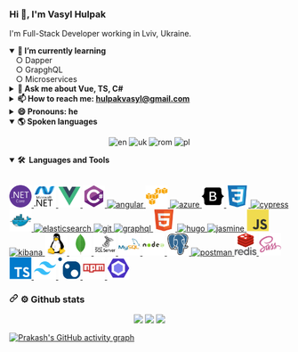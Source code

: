 ### Hi 👋, I'm Vasyl Hulpak

I'm Full-Stack Developer working in Lviv, Ukraine.
<br>
<details open="">
  <summary>
    <b><g-emoji class="g-emoji" alias="hammer_and_wrench" fallback-src="https://github.githubassets.com/images/icons/emoji/unicode/1f6e0.png">🌱</g-emoji> I’m currently learning </b> 
  </summary>
    <div>&nbsp;&nbsp;&nbsp;○ Dapper</div>
    <div>&nbsp;&nbsp;&nbsp;○ GrapghQL</div>
    <div>&nbsp;&nbsp;&nbsp;○ Microservices</div>
</details>

<details>
  <summary>
    <b><g-emoji class="g-emoji" alias="hammer_and_wrench" fallback-src="https://github.githubassets.com/images/icons/emoji/unicode/1f6e0.png">💬</g-emoji> Ask me about Vue, TS, C# </b>    </summary>
</details>
<details>
  <summary>
    <b><g-emoji class="g-emoji" alias="hammer_and_wrench" fallback-src="https://github.githubassets.com/images/icons/emoji/unicode/1f6e0.png">📫</g-emoji> How to reach me: <a href="mailto:hulpakvasyl@gmail.com">hulpakvasyl@gmail.com</a></b>    </summary>
</details>

<details>
  <summary>
    <b><g-emoji class="g-emoji" alias="hammer_and_wrench" fallback-src="https://github.githubassets.com/images/icons/emoji/unicode/1f6e0.png">😄</g-emoji>&nbsp;Pronouns:&nbsp;he</b>    </summary>
</details>
<details open="">
  <summary><b><g-emoji class="g-emoji" alias="hammer_and_wrench" fallback-src="https://github.githubassets.com/images/icons/emoji/unicode/1f6e0.png">🌎</g->&nbsp;Spoken&nbsp;languages</b>    </summary>
<div align="center">

![en](https://img.shields.io/badge/Lang-English-blue.svg)
![uk](https://img.shields.io/badge/Lang-Ukrainian-green.svg)
![rom](https://img.shields.io/badge/Lang-Romanian-yellow.svg)
![pl](https://img.shields.io/badge/Lang-Polish-orange.svg)

</div>
  </details>
</li>
<details open="">
  <summary><b><g-emoji class="g-emoji" alias="hammer_and_wrench" fallback-src="https://github.githubassets.com/images/icons/emoji/unicode/1f6e0.png">🛠️</g-emoji>&nbsp;&nbsp;Languages&nbsp;and&nbsp;Tools</b></summary>
  <br>
  <p align="left" dir="auto">
    <a href="https://learn.microsoft.com/en-us/aspnet/core/introduction-to-aspnet-core?view=aspnetcore-7.0" rel="nofollow"> <img src="https://raw.githubusercontent.com/devicons/devicon/master/icons/dotnetcore/dotnetcore-original.svg" alt="dotnetcore" width="40" height="40" style="max-width: 100%;"> </a><a href="https://dotnet.microsoft.com/" rel="nofollow"> <img src="https://raw.githubusercontent.com/devicons/devicon/master/icons/dot-net/dot-net-original-wordmark.svg" alt="dotnet" width="40" height="40" style="max-width: 100%;"> </a>
  <a href="https://www.vuejs.org/" rel="nofollow"> <img src="https://raw.githubusercontent.com/devicons/devicon/master/icons/vuejs/vuejs-original.svg" alt="vuejs" width="40" height="40" style="max-width: 100%;"> </a><a href="https://learn.microsoft.com/en-us/dotnet/csharp/" rel="nofollow"> <img src="https://raw.githubusercontent.com/devicons/devicon/master/icons/csharp/csharp-original.svg" alt="csharp" width="40" height="40" style="max-width: 100%;"> </a>  <a href="https://angular.io" rel="nofollow"> <img src="https://camo.githubusercontent.com/9eecc42439347332f256a326363924551042f5b96235f972982512199476611a/68747470733a2f2f616e67756c61722e696f2f6173736574732f696d616765732f6c6f676f732f616e67756c61722f616e67756c61722e737667" alt="angular" width="40" height="40" data-canonical-src="https://angular.io/assets/images/logos/angular/angular.svg" style="max-width: 100%;"> </a> <a href="https://aws.amazon.com" rel="nofollow"> <img src="https://raw.githubusercontent.com/devicons/devicon/master/icons/amazonwebservices/amazonwebservices-original.svg" alt="aws" width="40" height="40" style="max-width: 100%;"> </a> <a href="https://azure.microsoft.com/en-in/" rel="nofollow"> <img src="https://camo.githubusercontent.com/6df31a460cb0c38f960e92812c8b6f8bce4c7f13170fb4782f0b31ab8e792ac2/68747470733a2f2f7777772e766563746f726c6f676f2e7a6f6e652f6c6f676f732f6d6963726f736f66745f617a7572652f6d6963726f736f66745f617a7572652d69636f6e2e737667" alt="azure" width="40" height="40" data-canonical-src="https://www.vectorlogo.zone/logos/microsoft_azure/microsoft_azure-icon.svg" style="max-width: 100%;"> </a>  <a href="https://getbootstrap.com" rel="nofollow"> <img src="https://raw.githubusercontent.com/devicons/devicon/master/icons/bootstrap/bootstrap-plain.svg" alt="bootstrap" width="40" height="40" style="max-width: 100%;"> </a>  <a href="https://www.w3schools.com/css/" rel="nofollow"> <img src="https://raw.githubusercontent.com/devicons/devicon/master/icons/css3/css3-original.svg" alt="css3" width="40" height="40" style="max-width: 100%;"> </a> <a href="https://www.cypress.io" rel="nofollow"> <img src="https://raw.githubusercontent.com/simple-icons/simple-icons/6e46ec1fc23b60c8fd0d2f2ff46db82e16dbd75f/icons/cypress.svg" alt="cypress" width="40" height="40" style="max-width: 100%;"> </a> <a href="https://www.docker.com/" rel="nofollow"> <img src="https://raw.githubusercontent.com/devicons/devicon/master/icons/docker/docker-original.svg" alt="docker" width="40" height="40" style="max-width: 100%;"> </a> <a href="https://www.elastic.co" rel="nofollow"> <img src="https://camo.githubusercontent.com/d4cbacdc000de378e0dcae3b5ee54923c0ad04f6e52b7aa886a748fba5578def/68747470733a2f2f7777772e766563746f726c6f676f2e7a6f6e652f6c6f676f732f656c61737469632f656c61737469632d69636f6e2e737667" alt="elasticsearch" width="40" height="40" data-canonical-src="https://www.vectorlogo.zone/logos/elastic/elastic-icon.svg" style="max-width: 100%;"> </a> <a href="https://git-scm.com/" rel="nofollow"> <img src="https://camo.githubusercontent.com/fbfcb9e3dc648adc93bef37c718db16c52f617ad055a26de6dc3c21865c3321d/68747470733a2f2f7777772e766563746f726c6f676f2e7a6f6e652f6c6f676f732f6769742d73636d2f6769742d73636d2d69636f6e2e737667" alt="git" width="40" height="40" data-canonical-src="https://www.vectorlogo.zone/logos/git-scm/git-scm-icon.svg" style="max-width: 100%;"> </a> <a href="https://graphql.org" rel="nofollow"> <img src="https://camo.githubusercontent.com/07c382b68200c1a86d52d1682346e73e038b2f160c9afbc0af773fb3646882c8/68747470733a2f2f7777772e766563746f726c6f676f2e7a6f6e652f6c6f676f732f6772617068716c2f6772617068716c2d69636f6e2e737667" alt="graphql" width="40" height="40" data-canonical-src="https://www.vectorlogo.zone/logos/graphql/graphql-icon.svg" style="max-width: 100%;"> </a> <a href="https://www.w3.org/html/" rel="nofollow"> <img src="https://raw.githubusercontent.com/devicons/devicon/master/icons/html5/html5-original.svg" alt="html5" width="40" height="40" style="max-width: 100%;"> </a> <a href="https://gohugo.io/" rel="nofollow"> <img src="https://camo.githubusercontent.com/3da72386ebb1b378d28f0a7206cb3263fa0ed29448119c6f75fa1ab03aa274ee/68747470733a2f2f6170692e69636f6e6966792e64657369676e2f6c6f676f732d6875676f2e737667" alt="hugo" width="40" height="40" data-canonical-src="https://api.iconify.design/logos-hugo.svg" style="max-width: 100%;"> </a> <a href="https://jasmine.github.io/" rel="nofollow"> <img src="https://camo.githubusercontent.com/b7bcf38107c15d49ce51fa0bc14fb230560a7ba3925d561b6b3b0f5dcb38bb42/68747470733a2f2f7777772e766563746f726c6f676f2e7a6f6e652f6c6f676f732f6a61736d696e652f6a61736d696e652d69636f6e2e737667" alt="jasmine" width="40" height="40" data-canonical-src="https://www.vectorlogo.zone/logos/jasmine/jasmine-icon.svg" style="max-width: 100%;"> </a> <a href="https://developer.mozilla.org/en-US/docs/Web/JavaScript" rel="nofollow"> <img src="https://raw.githubusercontent.com/devicons/devicon/master/icons/javascript/javascript-original.svg" alt="javascript" width="40" height="40" style="max-width: 100%;"> </a>  <a href="https://www.elastic.co/kibana" rel="nofollow"> <img src="https://camo.githubusercontent.com/dbc1482101cfa71adf795a200aa1b832d4ccbba9719b2d6e91a67192caf45d75/68747470733a2f2f7777772e766563746f726c6f676f2e7a6f6e652f6c6f676f732f656c6173746963636f5f6b6962616e612f656c6173746963636f5f6b6962616e612d69636f6e2e737667" alt="kibana" width="40" height="40" data-canonical-src="https://www.vectorlogo.zone/logos/elasticco_kibana/elasticco_kibana-icon.svg" style="max-width: 100%;"> </a> <a href="https://www.linux.org/" rel="nofollow"> <img src="https://raw.githubusercontent.com/devicons/devicon/master/icons/linux/linux-original.svg" alt="linux" width="40" height="40" style="max-width: 100%;"> </a>  <a href="https://www.mongodb.com/" rel="nofollow"> <img src="https://raw.githubusercontent.com/devicons/devicon/master/icons/mongodb/mongodb-original.svg" alt="mongodb" width="40" height="40" style="max-width: 100%;"> </a> <a href="https://www.microsoft.com/en-us/sql-server" rel="nofollow"> <img src="https://raw.githubusercontent.com/devicons/devicon/master/icons/microsoftsqlserver/microsoftsqlserver-plain-wordmark.svg" alt="mssql" width="40" height="40" style="max-width: 100%;"> </a> <a href="https://www.mysql.com/" rel="nofollow"> <img src="https://raw.githubusercontent.com/devicons/devicon/master/icons/mysql/mysql-original-wordmark.svg" alt="mysql" width="40" height="40" style="max-width: 100%;"> </a><a href="https://nodejs.org" rel="nofollow"> <img src="https://raw.githubusercontent.com/devicons/devicon/master/icons/nodejs/nodejs-original-wordmark.svg" alt="nodejs" width="40" height="40" style="max-width: 100%;"> </a> <a href="https://www.postgresql.org" rel="nofollow"> <img src="https://raw.githubusercontent.com/devicons/devicon/master/icons/postgresql/postgresql-original.svg" alt="postgresql" width="40" height="40" style="max-width: 100%;"> </a> <a href="https://postman.com" rel="nofollow"> <img src="https://camo.githubusercontent.com/93b32389bf746009ca2370de7fe06c3b5146f4c99d99df65994f9ced0ba41685/68747470733a2f2f7777772e766563746f726c6f676f2e7a6f6e652f6c6f676f732f676574706f73746d616e2f676574706f73746d616e2d69636f6e2e737667" alt="postman" width="40" height="40" data-canonical-src="https://www.vectorlogo.zone/logos/getpostman/getpostman-icon.svg" style="max-width: 100%;"> </a>
    <a href="https://redis.io" rel="nofollow"> <img src="https://raw.githubusercontent.com/devicons/devicon/master/icons/redis/redis-original-wordmark.svg" alt="redis" width="40" height="40" style="max-width: 100%;"> </a> <a href="https://sass-lang.com" rel="nofollow"> <img src="https://raw.githubusercontent.com/devicons/devicon/master/icons/sass/sass-original.svg" alt="sass" width="40" height="40" style="max-width: 100%;"> </a>  <a href="https://www.typescriptlang.org/" rel="nofollow"> <img src="https://raw.githubusercontent.com/devicons/devicon/master/icons/typescript/typescript-original.svg" alt="typescript" width="40" height="40" style="max-width: 100%;"> </a>
  <a href="https://tailwindcss.com/" rel="nofollow"> <img src="https://raw.githubusercontent.com/devicons/devicon/master/icons/tailwindcss/tailwindcss-plain.svg" alt="tailwindcss" width="40" height="40" style="max-width: 100%;"> </a>
  <a href="https://www.nuget.org/" rel="nofollow"> <img src="https://raw.githubusercontent.com/devicons/devicon/master/icons/nuget/nuget-original.svg" alt="nuget" width="40" height="40" style="max-width: 100%;"> </a>
  <a href="https://www.npmjs.com/" rel="nofollow"> <img src="https://raw.githubusercontent.com/devicons/devicon/master/icons/npm/npm-original-wordmark.svg" alt="npm" width="40" height="40" style="max-width: 100%;"> </a>
     <a href="https://eslint.org/" rel="nofollow"> <img src="https://raw.githubusercontent.com/devicons/devicon/master/icons/eslint/eslint-original.svg" alt="eslint" width="40" height="40" style="max-width: 100%;"> </a>
  </p>
</details>


<h3 dir="auto"><a id="user-content-github-stats" class="anchor" aria-hidden="true" href="#github-stats"><svg class="octicon octicon-link" viewBox="0 0 16 16" version="1.1" width="16" height="16" aria-hidden="true"><path d="m7.775 3.275 1.25-1.25a3.5 3.5 0 1 1 4.95 4.95l-2.5 2.5a3.5 3.5 0 0 1-4.95 0 .751.751 0 0 1 .018-1.042.751.751 0 0 1 1.042-.018 1.998 1.998 0 0 0 2.83 0l2.5-2.5a2.002 2.002 0 0 0-2.83-2.83l-1.25 1.25a.751.751 0 0 1-1.042-.018.751.751 0 0 1-.018-1.042Zm-4.69 9.64a1.998 1.998 0 0 0 2.83 0l1.25-1.25a.751.751 0 0 1 1.042.018.751.751 0 0 1 .018 1.042l-1.25 1.25a3.5 3.5 0 1 1-4.95-4.95l2.5-2.5a3.5 3.5 0 0 1 4.95 0 .751.751 0 0 1-.018 1.042.751.751 0 0 1-1.042.018 1.998 1.998 0 0 0-2.83 0l-2.5 2.5a1.998 1.998 0 0 0 0 2.83Z"></path></svg></a>
  <g-emoji class="g-emoji" alias="gear" fallback-src="https://github.githubassets.com/images/icons/emoji/unicode/2699.png">⚙️</g-emoji>
  Github stats</h3>


<p align="center">
  <img src="https://github-readme-stats.vercel.app/api?username=vasylhulpak&show_icons=true&theme=algolia" height="160">
<img src="https://streak-stats.demolab.com/?user=vasylhulpak&theme=algolia" height="160">
<img height="160" src="https://github-readme-stats-eight-theta.vercel.app/api/top-langs/?username=VasylHulpak&layout=compact&langs_count=8&theme=algolia" /> 
</p>
<p dir="auto"><a target="_blank" rel="noopener noreferrer nofollow" href="https://camo.githubusercontent.com/d397a54b034d69cb5520873c975eefe2ca67a7ff1e0ef19d0eff983691497d31/68747470733a2f2f6769746875622d726561646d652d61637469766974792d67726170682e76657263656c2e6170702f67726170683f757365726e616d653d5072616b61736834383434267468656d653d72656163742d6461726b26617265613d7472756526686964655f626f726465723d747275652367682d6c696768742d6d6f64652d6f6e6c79"><img src="https://camo.githubusercontent.com/d397a54b034d69cb5520873c975eefe2ca67a7ff1e0ef19d0eff983691497d31/68747470733a2f2f6769746875622d726561646d652d61637469766974792d67726170682e76657263656c2e6170702f67726170683f757365726e616d653d5072616b61736834383434267468656d653d72656163742d6461726b26617265613d7472756526686964655f626f726465723d747275652367682d6c696768742d6d6f64652d6f6e6c79" alt="Prakash's GitHub activity graph" data-canonical-src="https://github-readme-activity-graph.vercel.app/graph?username=VasylHupak&amp;theme=react-dark&amp;area=true&amp;hide_border=true#gh-light-mode-only" style="max-width: 100%;"></a></p>
